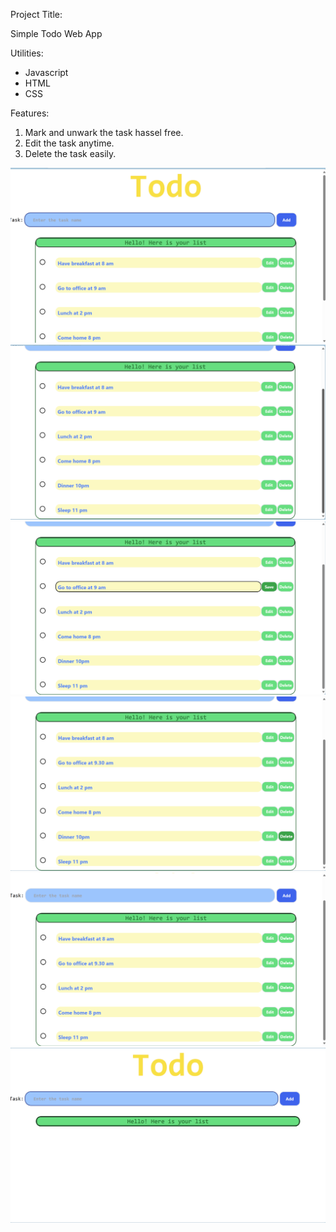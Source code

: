 Project Title:

Simple Todo Web App

Utilities:

- Javascript
- HTML
- CSS

Features:

1. Mark and unwark the task hassel free.
2. Edit the task anytime.
3. Delete the task easily.

![Product Image](image_1.png)
![Produce Image](image_2.png)
![Produce Image](image_3.png)
![Produce Image](image_4.png)
![Produce Image](image_5.png)
![Produce Image](image_6.png)